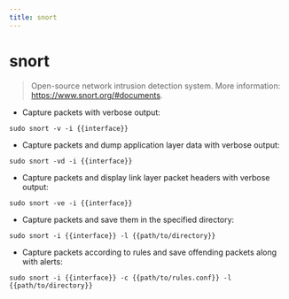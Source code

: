 ```yaml
---
title: snort
---
```

# snort

> Open-source network intrusion detection system.
> More information: <https://www.snort.org/#documents>.

- Capture packets with verbose output:

`sudo snort -v -i {{interface}}`

- Capture packets and dump application layer data with verbose output:

`sudo snort -vd -i {{interface}}`

- Capture packets and display link layer packet headers with verbose output:

`sudo snort -ve -i {{interface}}`

- Capture packets and save them in the specified directory:

`sudo snort -i {{interface}} -l {{path/to/directory}}`

- Capture packets according to rules and save offending packets along with alerts:

`sudo snort -i {{interface}} -c {{path/to/rules.conf}} -l {{path/to/directory}}`

